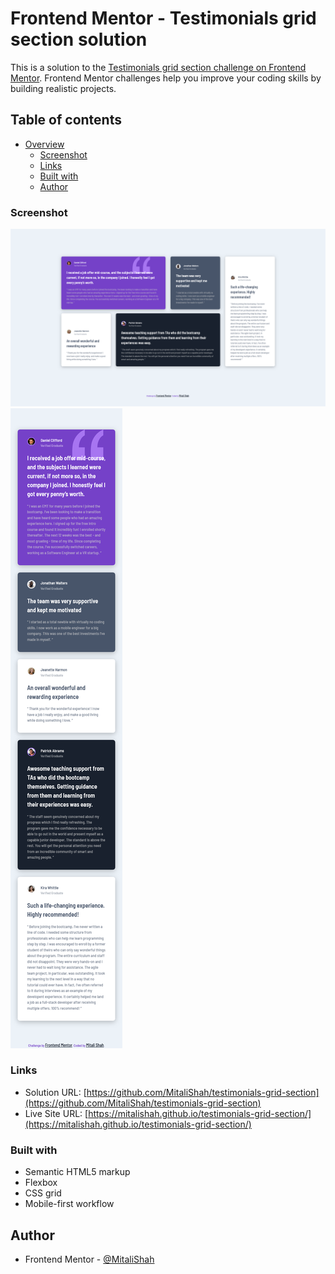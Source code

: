 # Frontend Mentor - Testimonials grid section solution

This is a solution to the [Testimonials grid section challenge on Frontend Mentor](https://www.frontendmentor.io/challenges/testimonials-grid-section-Nnw6J7Un7). Frontend Mentor challenges help you improve your coding skills by building realistic projects.

## Table of contents

- [Overview](#overview)
  - [Screenshot](#screenshot)
  - [Links](#links)
  - [Built with](#built-with)
  - [Author](#author)

### Screenshot

![](./images/testimonials-desktop.png)
![](./images/testimonials-mobile.png)

### Links

- Solution URL: [https://github.com/MitaliShah/testimonials-grid-section](https://github.com/MitaliShah/testimonials-grid-section)
- Live Site URL: [https://mitalishah.github.io/testimonials-grid-section/](https://mitalishah.github.io/testimonials-grid-section/)

### Built with

- Semantic HTML5 markup
- Flexbox
- CSS grid
- Mobile-first workflow

## Author

- Frontend Mentor - [@MitaliShah](https://www.frontendmentor.io/profile/MitaliShah)
